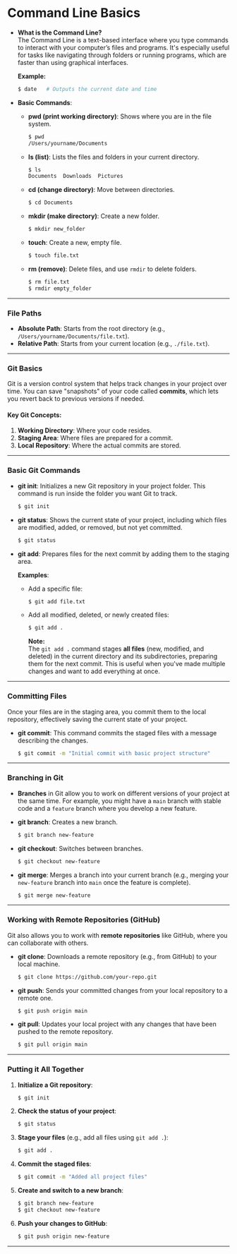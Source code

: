 # **Command Line Basics**

- **What is the Command Line?**  
  The Command Line is a text-based interface where you type commands to interact with your computer’s files and programs. It's especially useful for tasks like navigating through folders or running programs, which are faster than using graphical interfaces.

  **Example:**

  ```bash
  $ date   # Outputs the current date and time
  ```

- **Basic Commands**:

  - **pwd (print working directory)**: Shows where you are in the file system.

    ```bash
    $ pwd
    /Users/yourname/Documents
    ```

  - **ls (list)**: Lists the files and folders in your current directory.

    ```bash
    $ ls
    Documents  Downloads  Pictures
    ```

  - **cd (change directory)**: Move between directories.

    ```bash
    $ cd Documents
    ```

  - **mkdir (make directory)**: Create a new folder.

    ```bash
    $ mkdir new_folder
    ```

  - **touch**: Create a new, empty file.

    ```bash
    $ touch file.txt
    ```

  - **rm (remove)**: Delete files, and use `rmdir` to delete folders.
    ```bash
    $ rm file.txt
    $ rmdir empty_folder
    ```

---

### **File Paths**

- **Absolute Path**: Starts from the root directory (e.g., `/Users/yourname/Documents/file.txt`).
- **Relative Path**: Starts from your current location (e.g., `./file.txt`).

---

### **Git Basics**

Git is a version control system that helps track changes in your project over time. You can save "snapshots" of your code called **commits**, which lets you revert back to previous versions if needed.

#### **Key Git Concepts**:

1. **Working Directory**: Where your code resides.
2. **Staging Area**: Where files are prepared for a commit.
3. **Local Repository**: Where the actual commits are stored.

---

### **Basic Git Commands**

- **git init**: Initializes a new Git repository in your project folder. This command is run inside the folder you want Git to track.

  ```bash
  $ git init
  ```

- **git status**: Shows the current state of your project, including which files are modified, added, or removed, but not yet committed.

  ```bash
  $ git status
  ```

- **git add**: Prepares files for the next commit by adding them to the staging area.

  **Examples**:

  - Add a specific file:
    ```bash
    $ git add file.txt
    ```
  - Add all modified, deleted, or newly created files:

    ```bash
    $ git add .
    ```

    **Note:**  
    The `git add .` command stages **all files** (new, modified, and deleted) in the current directory and its subdirectories, preparing them for the next commit. This is useful when you've made multiple changes and want to add everything at once.

---

### **Committing Files**

Once your files are in the staging area, you commit them to the local repository, effectively saving the current state of your project.

- **git commit**: This command commits the staged files with a message describing the changes.
  ```bash
  $ git commit -m "Initial commit with basic project structure"
  ```

---

### **Branching in Git**

- **Branches** in Git allow you to work on different versions of your project at the same time. For example, you might have a `main` branch with stable code and a `feature` branch where you develop a new feature.

- **git branch**: Creates a new branch.

  ```bash
  $ git branch new-feature
  ```

- **git checkout**: Switches between branches.

  ```bash
  $ git checkout new-feature
  ```

- **git merge**: Merges a branch into your current branch (e.g., merging your `new-feature` branch into `main` once the feature is complete).
  ```bash
  $ git merge new-feature
  ```

---

### **Working with Remote Repositories (GitHub)**

Git also allows you to work with **remote repositories** like GitHub, where you can collaborate with others.

- **git clone**: Downloads a remote repository (e.g., from GitHub) to your local machine.

  ```bash
  $ git clone https://github.com/your-repo.git
  ```

- **git push**: Sends your committed changes from your local repository to a remote one.

  ```bash
  $ git push origin main
  ```

- **git pull**: Updates your local project with any changes that have been pushed to the remote repository.
  ```bash
  $ git pull origin main
  ```

---

### **Putting it All Together**

1. **Initialize a Git repository**:

   ```bash
   $ git init
   ```

2. **Check the status of your project**:

   ```bash
   $ git status
   ```

3. **Stage your files** (e.g., add all files using `git add .`):

   ```bash
   $ git add .
   ```

4. **Commit the staged files**:

   ```bash
   $ git commit -m "Added all project files"
   ```

5. **Create and switch to a new branch**:

   ```bash
   $ git branch new-feature
   $ git checkout new-feature
   ```

6. **Push your changes to GitHub**:
   ```bash
   $ git push origin new-feature
   ```

---
